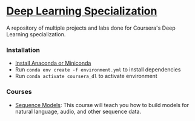 # [Deep Learning Specialization](https://www.coursera.org/specializations/deep-learning)

A repository of multiple projects and labs done for Coursera's Deep Learning specialization.

### Installation
  - [Install Anaconda or Miniconda](https://conda.io/docs/user-guide/install/macos.html)
  - Run ``conda env create -f environment.yml`` to install dependencies
  - Run ``conda activate coursera_dl`` to activate environment

### Courses
- [Sequence Models](/sequence_models): This course will teach you how to build models for natural language, audio, and other sequence data.
